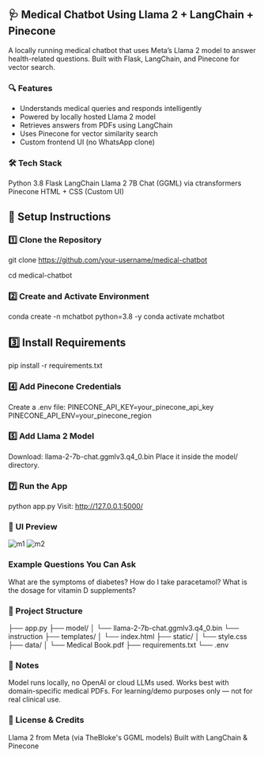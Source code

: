 ## 🩺 Medical Chatbot Using Llama 2 + LangChain + Pinecone

A locally running medical chatbot that uses Meta’s Llama 2 model to answer health-related questions. Built with Flask, LangChain, and Pinecone for vector search.


### 🔍 Features
- Understands medical queries and responds intelligently
- Powered by locally hosted Llama 2 model
- Retrieves answers from PDFs using LangChain
- Uses Pinecone for vector similarity search
- Custom frontend UI (no WhatsApp clone)

### 🛠️ Tech Stack

Python 3.8
Flask
LangChain
Llama 2 7B Chat (GGML) via ctransformers
Pinecone
HTML + CSS (Custom UI)

## 🚀 Setup Instructions

### 1️⃣ Clone the Repository

git clone https://github.com/your-username/medical-chatbot

cd medical-chatbot

### 2️⃣ Create and Activate Environment

conda create -n mchatbot python=3.8 -y
conda activate mchatbot

## 3️⃣ Install Requirements

pip install -r requirements.txt

### 4️⃣ Add Pinecone Credentials

Create a .env file:
PINECONE_API_KEY=your_pinecone_api_key
PINECONE_API_ENV=your_pinecone_region

### 5️⃣ Add Llama 2 Model

Download: llama-2-7b-chat.ggmlv3.q4_0.bin
Place it inside the model/ directory.

### 7️⃣ Run the App

python app.py
Visit: http://127.0.0.1:5000/

### 📸 UI Preview
![m1](https://github.com/user-attachments/assets/ab5b2656-91be-4d28-ac0f-835b88596620)
![m2](https://github.com/user-attachments/assets/e540c7cc-4740-46fd-b868-358f43dead2b)


### Example Questions You Can Ask

What are the symptoms of diabetes?
How do I take paracetamol?
What is the dosage for vitamin D supplements?

### 📁 Project Structure

├── app.py
├── model/
│   └── llama-2-7b-chat.ggmlv3.q4_0.bin
    └── instruction
├── templates/
│   └── index.html
├── static/
│   └── style.css
├── data/
│   └── Medical Book.pdf
├── requirements.txt
└── .env

### 📝 Notes

Model runs locally, no OpenAI or cloud LLMs used.
Works best with domain-specific medical PDFs.
For learning/demo purposes only — not for real clinical use.

### 📢 License & Credits

Llama 2 from Meta (via TheBloke's GGML models)
Built with LangChain & Pinecone
